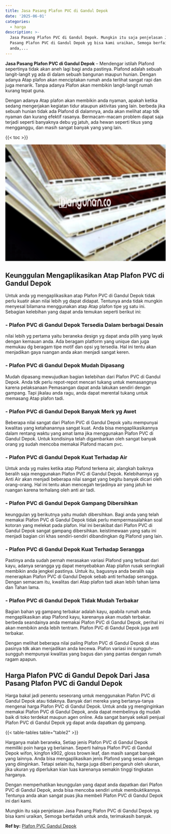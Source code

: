 ```yaml
---
title: Jasa Pasang Plafon PVC di Gandul Depok
date: '2025-06-01'
categories:
  - harga
description: >-
  Jasa Pasang Plafon PVC di Gandul Depok. Mungkin itu saja penjelasan Jasa
  Pasang Plafon PVC di Gandul Depok yg bisa kami uraikan, Semoga berfaidah untuk
  anda,...
---
```


**Jasa Pasang Plafon PVC di Gandul Depok** – Mendengar istilah Plafond sepertinya tidak akan aneh lagi bagi anda pastinya. Plafond adalah sebuah langit-langit yg ada di dalam sebuah bangunan maupun hunian. Dengan adanya Atap plafon akan menciptakan rumah anda terlihat sangat rapi dan juga menarik. Tanpa adanya Plafon akan membikin langit-langit rumah kurang tepat guna.

Dengan adanya Atap plafon akan membikin anda nyaman, apakah ketika sedang mengerjakan kegiatan tidur ataupun aktivitas yang lain. berbeda jika sebuah hunian tidak ada Plafond di dalamnya, anda akan melihat atap tdk nyaman dan kurang efektif rasanya. Bermacam-macam problem dapat saja terjadi seperti banyaknya debu yg jatuh, ada hewan seperti tikus yang mengganggu, dan masih sangat banyak yang yang lain.

{{< toc >}}

![Jasa Pasang Plafon PVC di Gandul Depok](/images/flafond-pvc-murah12.png)

## Keunggulan Mengaplikasikan Atap Plafon PVC di Gandul Depok

Untuk anda yg mengaplikasikan atap Plafon PVC di Gandul Depok tidak perlu kuatir akan nilai lebih yg dapat didapat. Tentunya anda tidak mungkin menyesal bilamana menggunakan atap Atap plafon tipe yg satu ini. Sebagian kelebihan yang dapat anda temukan seperti berikut ini:

### \- Plafon PVC di Gandul Depok Tersedia Dalam berbagai Desain

nilai lebih yg pertama yaitu beraneka design yg dapat anda pilih yang layak dengan kemauan anda. Ada beragam platform yang unique dan juga memukau dg beragam tipe motif dan opsi yg tersedia. Hal ini tentu akan menjadikan gaya ruangan anda akan menjadi sangat keren.

### \- Plafon PVC di Gandul Depok Mudah Dipasang

Mudah dipasang mewujudkan bagian kelebihan dari Plafon PVC di Gandul Depok. Anda tdk perlu repot-repot mencari tukang untuk memasangnya karena pelaksanaan Pemasangan dapat anda lakukan sendiri dengan gampang. Tapi jikalau anda ragu, anda dapat merental tukang untuk memasang Atap plafon tadi.

### \- Plafon PVC di Gandul Depok Banyak Merk yg Awet

Beberapa nilai sangat dari Plafon PVC di Gandul Depok yaitu mempunyai kwalitas yang ketahanannya sangat kuat. Anda bisa mengaplikasikannya dalam rentang waktu yang amat lama jika menggunakan Plafon PVC di Gandul Depok. Untuk kondisinya telah digambarkan oleh sangat banyak orang yg sudah mencoba memakai Plafond macam pvc.

### \- Plafon PVC di Gandul Depok Kuat Terhadap Air

Untuk anda yg males ketika atap Plafond terkena air, alangkah baiknya beralih saja menggunakan Plafon PVC di Gandul Depok. Kelebihannya yg Anti Air akan menjadi beberapa nilai sangat yang begitu banyak dicari oleh orang-orang. Hal ini tentu akan mencegah terjadinya air yang jatuh ke ruangan karena terhalang oleh anti air tadi.

### \- Plafon PVC di Gandul Depok Gampang Dibersihkan

keunggulan yg berikutnya yaitu mudah dibersihkan. Bagi anda yang telah memakai Plafon PVC di Gandul Depok tidak perlu mempermasalahkan soal kotoran yang melekat pada plafon. Hal ini berakibat dari Plafon PVC di Gandul Depok sangat gampang dibersihkan. keistimewaan yang satu ini menjadi bagian ciri khas sendiri-sendiri dibandingkan dg Plafond yang lain.

### \- Plafon PVC di Gandul Depok Kuat Terhadap Serangga

Pastinya anda sudah pernah merasakan variasi Plafond yang terbuat dari kayu, adanya serangga yg dapat menyebabkan Atap plafon rusak seringkali membikin anda jengkel pastinya. Untuk itu, bagusnya anda beralih saja menerapkan Plafon PVC di Gandul Depok sebab anti terhadap serangga. Dengan semacam itu, kwalitas dari Atap plafon tadi akan lebih tahan lama dan Tahan lama.

### \- Plafon PVC di Gandul Depok Tidak Mudah Terbakar

Bagian bahan yg gampang terbakar adalah kayu, apabila rumah anda mengaplikasikan atap Plafond kayu, karenanya akan mudah terbakar. berbeda seandainya anda memakai Plafon PVC di Gandul Depok, perihal ini akan membikin anda lebih tentram. Plafon PVC di Gandul Depok juga anti terbakar.

Dengan melihat beberapa nilai paling Plafon PVC di Gandul Depok di atas pasinya tdk akan menjadikan anda kecewa. Plafon variasi ini sungguh-sungguh mempunyai kwalitas yang bagus dan yang pantas dengan rumah ragam apapun.

## Harga Plafon PVC di Gandul Depok Dari Jasa Pasang Plafon PVC di Gandul Depok

Harga bakal jadi penentu seseorang untuk menggunakan Plafon PVC di Gandul Depok atau tidaknya. Banyak dari mereka yang bertanya-tanya mengenai harga Plafon PVC di Gandul Depok. Untuk anda yg menginginkan memakai Plafon PVC di Gandul Depok, anda dapat membelinya dg mudah baik di toko terdekat maupun agen online. Ada sangat banyak sekali penjual Plafon PVC di Gandul Depok yg dapat anda dapatkan dg gampang.

{{< table-tables table="table2" >}}

Harganya malah beraneka, Setiap jenis Plafon PVC di Gandul Depok memiliki poin harga yg berlainan. Seperti halnya Plafon PVC di Gandul Depok wifon, kingfon k902, gloss brown leaf, dan masih sangat banyak yang lainnya. Anda bisa mengaplikasikan jenis Plafond yang sesuai dengan yang diinginkan. Tetapi selain itu, harga juga diberi pengaruh oleh ukuran, jika ukuran yg diperlukan kian luas karenanya semakin tinggi tingkatan harganya.

Dengan memperhatikan keunggulan yang dapat anda dapatkan dari Plafon PVC di Gandul Depok, anda bisa mencoba sendiri untuk membuktikannya. Tentunya anda akan sangat puas jika membeli Plafon PVC di Gandul Depok ini dari kami.

Mungkin itu saja penjelasan Jasa Pasang Plafon PVC di Gandul Depok yg bisa kami uraikan, Semoga berfaidah untuk anda, terimakasih banyak.

**Ref by:** [Plafon PVC Gandul Depok](https://id.wikipedia.org/wiki/Plafon)
